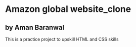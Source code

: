 <h1>Amazon global website_clone</h1>
<h2>by Aman Baranwal</h2>
<p>This is a practice project to upskill HTML and CSS skills</p>
